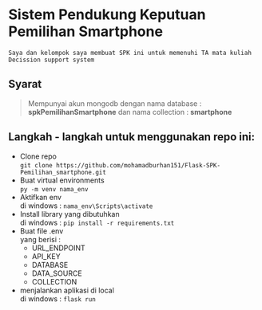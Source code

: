 # Sistem Pendukung Keputuan Pemilihan Smartphone
	Saya dan kelompok saya membuat SPK ini untuk memenuhi TA mata kuliah Decission support system
## Syarat
> Mempunyai akun mongodb dengan nama database : **spkPemilihanSmartphone** dan nama collection : **smartphone**
## Langkah - langkah untuk menggunakan repo ini:
* Clone repo <br>
	`git clone https://github.com/mohamadburhan151/Flask-SPK-Pemilihan_smartphone.git`
* Buat virtual environments <br>
	`py -m venv nama_env`
* Aktifkan env <br>
	di windows : `nama_env\Scripts\activate`
* Install library yang dibutuhkan <br>
	di windows : `pip install -r requirements.txt`
* Buat file .env <br>
	yang berisi : <br>
	* URL_ENDPOINT
	* API_KEY
	* DATABASE
	* DATA_SOURCE
	* COLLECTION
* menjalankan aplikasi di local <br>
	di windows : `flask run`
